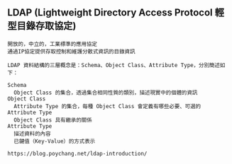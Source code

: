 ## LDAP (Lightweight Directory Access Protocol 輕型目錄存取協定)
```
開放的，中立的，工業標準的應用協定
通過IP協定提供存取控制和維護分散式資訊的目錄資訊

```
```
LDAP 資料結構的三層概念是：Schema、Object Class、Attribute Type，分別簡述如下：

Schema
  Object Class 的集合，透過集合相同性質的類別，描述現實中的個體的資訊
Object Class
  Attribute Type 的集合，每種 Object Class 會定義有哪些必要、可選的 Attribute Type
  Object Class 具有繼承的關係
Attribute Type
  描述資料的內容
  已鍵值（Key-Value）的方式表示
```
```
https://blog.poychang.net/ldap-introduction/
```

